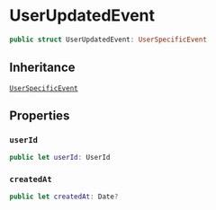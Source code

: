 # UserUpdatedEvent

``` swift
public struct UserUpdatedEvent: UserSpecificEvent 
```

## Inheritance

[`UserSpecificEvent`](/UserSpecificEvent)

## Properties

### `userId`

``` swift
public let userId: UserId
```

### `createdAt`

``` swift
public let createdAt: Date?
```
